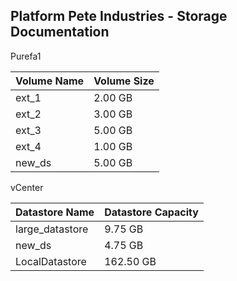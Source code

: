 ## Platform Pete Industries - Storage Documentation

Purefa1


| Volume Name | Volume Size |
| ------------- | ------------- |
| ext_1  | 2.00 GB       |
| ext_2  | 3.00 GB       |
| ext_3  | 5.00 GB       |
| ext_4  | 1.00 GB       |
| new_ds  | 5.00 GB       |

vCenter

| Datastore Name | Datastore Capacity |
| -------------- | ------------------- |
| large_datastore  | 9.75 GB       |
| new_ds  | 4.75 GB       |
| LocalDatastore  | 162.50 GB       |

